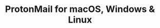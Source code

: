 ---
name: ProtonMail
url: 'https://mail.protonmail.com'
category: Productivity
title: 'ProtonMail for macOS, Windows & Linux'
key: protonmail

---